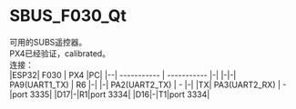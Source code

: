 # SBUS_F030_Qt
可用的SUBS遥控器。<br>
PX4已经验证，calibrated。<br>
连接：<br>
|ESP32| F030        | PX4 |PC|
|--| ----------- | ----------- |-|
|-|-| PA9(UART1_TX)      | R6       |-|
|-| PA2(UART2_TX)   | -        |-|
|TX| PA3(UART2_RX)   | -        |port 3335|
|D17|-|R1|port 3334|
|D16|-|T1|port 3334|



